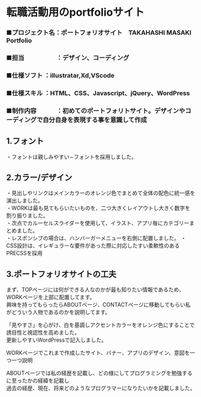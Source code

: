 # 転職活動用のportfolioサイト

### ■プロジェクト名：ポートフォリオサイト　TAKAHASHI MASAKI　Portfolio<br>
### ■担当　　　　　 ：デザイン、コーディング<br>
### ■仕様ソフト    ：illustratar,Xd,VScode<br>
### ■仕様スキル    ：HTML、CSS、Javascript、jQuery、WordPress<br>
### ■制作内容　　　 ：初めてのポートフォリトサイト。デザインやコーディングで自分自身を表現する事を意識して作成<br>



## 1.フォント<br>
・フォントは親しみやすい∼フォントを採用しました。


## 2.カラー/デザイン<br>

・見出しやリンクはメインカラーのオレンジ色でまとめて全体の配色に統一感を演出しました。<br>
・WORKは最も見てもらいたいものを、二つ大きくレイアウトし大きく数字を割り振りました。<br>
・次点でカルーセルスライダーを使用して、イラスト、アプリ毎にカテゴリーまとめました。<br>
・レスポンシブの場合は、ハンバーガーメニューを右側に配置しました。
・CSS設計は、イレギュラーな要件があった際に対応したすい柔軟性のあるPRECSSを採用

## 3.ポートフォリオサイトの工夫<br>

まず、TOPページには何ができる人なのかが最も知りたい情報であるため、WORKページを上部に配置してます。<br>
興味を持ってもらったらABOUTページ、CONTACTページに移動してもらい私がどういう人物であるのかを説明してます。<br>

「見やすさ」を心がけ、白を基調しアクセントカラーをオレンジ色にすることで<br>
誘目性と視認性を高めました。<br>
更新しやすいWordPressで記入しました。<br>

WORKページでこれまで作成したサイト、バナー、アプリのデザイン、意図を一つ一つ説明

ABOUTページでは私の経歴を記載し、どの様にしてプログラミングを勉強するに至ったかの経緯を記載し<br>
過去の経歴、現在、将来どのようなプログラマーになりたいかを記載しました。<br>
